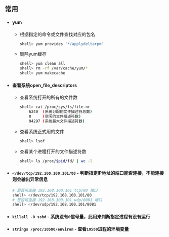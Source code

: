 ## 常用

* #### yum

    * 根据指定的命令或文件查找对应的包名
        ```bash
        shell> yum provides '*/applydeltarpm'
        ```
    * 删除yum缓存
        ```bash
        shell> yum clean all
        shell> rm -rf /var/cache/yum/*
        shell> yum makecache
        ```

* #### 查看系统open_file_descriptors
    
    * 查看系统打开的所有的文件数
        ```bash
        shell> cat /proc/sys/fs/file-nr
            6240  (系统分配的文件描述符总数)
            0     (空闲的文件描述符数)
            94297 (系统最大文件描述符数)
        ```
    * 查看系统正式用的文件
        ```bash
        shell> lsof
        ```
    * 查看某个进程打开的文件描述符数
        ```bash
        shell> ls /proc/$pid/fd/ | wc -l
        ```

* #### `</dev/tcp/192.168.100.101/80` - 判断指定IP地址的端口能否连接，不能连接则会输出异常信息

    ```bash
    # 是否可连接 192.168.100.101 tcp/80 端口
    shell> </dev/tcp/192.168.100.101/80
    # 是否可连接 192.168.100.101 udp/8081 端口
    shell> </dev/udp/192.168.100.101/8081
    ```

* #### `killall -0 sshd` - 系统没有`0`信号量，此用来判断指定进程有没有运行

* #### `strings /proc/10580/environ` - 查看`10580`进程的环境变量




